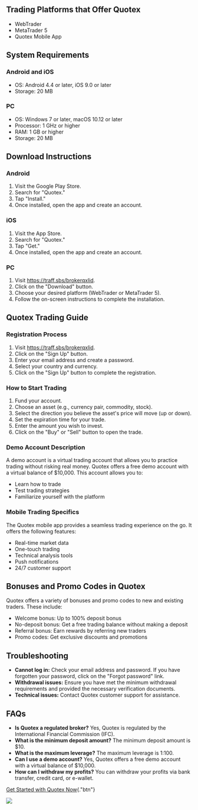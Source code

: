 ## Trading Platforms that Offer Quotex

-   WebTrader
-   MetaTrader 5
-   Quotex Mobile App

## System Requirements

### Android and iOS

-   OS: Android 4.4 or later, iOS 9.0 or later
-   Storage: 20 MB

### PC

-   OS: Windows 7 or later, macOS 10.12 or later
-   Processor: 1 GHz or higher
-   RAM: 1 GB or higher
-   Storage: 20 MB

## Download Instructions

### Android

1.  Visit the Google Play Store.
2.  Search for "Quotex."
3.  Tap "Install."
4.  Once installed, open the app and create an account.

### iOS

1.  Visit the App Store.
2.  Search for "Quotex."
3.  Tap "Get."
4.  Once installed, open the app and create an account.

### PC

1.  Visit https://traff.sbs/brokerqxlid.
2.  Click on the "Download" button.
3.  Choose your desired platform (WebTrader or MetaTrader 5).
4.  Follow the on-screen instructions to complete the installation.

## Quotex Trading Guide

### Registration Process

1.  Visit https://traff.sbs/brokerqxlid.
2.  Click on the "Sign Up" button.
3.  Enter your email address and create a password.
4.  Select your country and currency.
5.  Click on the "Sign Up" button to complete the registration.

### How to Start Trading

1.  Fund your account.
2.  Choose an asset (e.g., currency pair, commodity, stock).
3.  Select the direction you believe the asset\'s price will move (up or
    down).
4.  Set the expiration time for your trade.
5.  Enter the amount you wish to invest.
6.  Click on the "Buy" or "Sell" button to open the trade.

### Demo Account Description

A demo account is a virtual trading account that allows you to practice
trading without risking real money. Quotex offers a free demo account
with a virtual balance of \$10,000. This account allows you to:

-   Learn how to trade
-   Test trading strategies
-   Familiarize yourself with the platform

### Mobile Trading Specifics

The Quotex mobile app provides a seamless trading experience on the go.
It offers the following features:

-   Real-time market data
-   One-touch trading
-   Technical analysis tools
-   Push notifications
-   24/7 customer support

## Bonuses and Promo Codes in Quotex

Quotex offers a variety of bonuses and promo codes to new and existing
traders. These include:

-   Welcome bonus: Up to 100% deposit bonus
-   No-deposit bonus: Get a free trading balance without making a
    deposit
-   Referral bonus: Earn rewards by referring new traders
-   Promo codes: Get exclusive discounts and promotions

## Troubleshooting

-   **Cannot log in:** Check your email address and password. If you
    have forgotten your password, click on the "Forgot password"
    link.
-   **Withdrawal issues:** Ensure you have met the minimum withdrawal
    requirements and provided the necessary verification documents.
-   **Technical issues:** Contact Quotex customer support for
    assistance.

## FAQs

-   **Is Quotex a regulated broker?** Yes, Quotex is regulated by the
    International Financial Commission (IFC).
-   **What is the minimum deposit amount?** The minimum deposit amount
    is \$10.
-   **What is the maximum leverage?** The maximum leverage is 1:100.
-   **Can I use a demo account?** Yes, Quotex offers a free demo account
    with a virtual balance of \$10,000.
-   **How can I withdraw my profits?** You can withdraw your profits via
    bank transfer, credit card, or e-wallet.

[Get Started with Quotex
Now](\%22https://traff.sbs/brokerqxlid\%22){."btn"}

[![](https://static.quotex.io/files/4_en/300_250.jpg)](https://traff.sbs/brokerqxlid)

